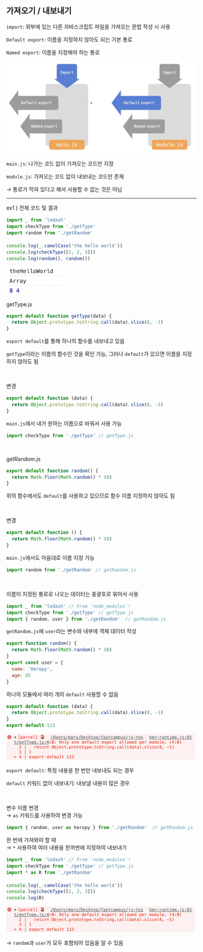 ## 가져오기 / 내보내기

`import`: 외부에 있는 다른 자바스크립트 파일을 가져오는 문법 작성 시 사용

`Default export`: 이름을 지정하지 않아도 되는 기본 통로

`Named export`: 이름을 지정해야 하는 통로

<img src = "../images/6-1-1.png" width="500px" />

`main.js`: 나가는 코드 없이 가져오는 코드만 지정

`module.js`: 가져오는 코드 없이 내보내는 코드만 존재

→ 통로가 막혀 있다고 해서 사용할 수 없는 것은 아님

---

ex1 ) 전체 코드 및 결과

```jsx
import _ from 'lodash'
import checkType from './getType'
import random from './getRandom'

console.log(_.camelCase('the hello world'))
console.log(checkType([1, 2, 3]))
console.log(random(), random())
```

<img src = "../images/6-1-2.png" width="150px" />

getType.js

```jsx
export default function getType(data) {
  return Object.prototype.toString.call(data).slice(8, -1)
}
```

`export default`를 통해 하나의 함수를 내보내고 있음

`getType`이라는 이름의 함수인 것을 확인 가능, 그러나 `default`가 있으면 이름을 지정하지 않아도 됨

<br/>

변경

```jsx
export default function (data) {
  return Object.prototype.toString.call(data).slice(8, -1)
}
```

`main.js`에서 내가 원하는 이름으로 바꿔서 사용 가능

```jsx
import checkType from './getType' // getType.js
```

<br/>

getRandom.js

```jsx
export default function random() {
  return Math.floor(Math.random() * 10)
}
```

위의 함수에서도 `default`를 사용하고 있으므로 함수 이름 지정하지 않아도 됨

<br/>

변경

```jsx
export default function () {
  return Math.floor(Math.random() * 10)
}
```

`main.js`에서도 마음대로 이름 지정 가능

```jsx
import random from './getRandom' // getRandom.js
```

<br/>

이름이 지정된 통로로 나오는 데이터는 중괄호로 묶어서 사용

```jsx
import _ from 'lodash' // From `node_modules`!
import checkType from './getType' // getType.js
import { random, user } from './getRandom'  // getRandom.js
```

`getRandom.js`에 `user`라는 변수와 내부에 객체 데이터 작성

```jsx
export function random() {
  return Math.floor(Math.random() * 10)
}
export const user = {
  name: 'Heropy',
  age: 85
}
```

하나의 모듈에서 여러 개의 `default` 사용할 수 없음

```jsx
export default function (data) {
  return Object.prototype.toString.call(data).slice(8, -1)
}
export default 123
```

<img src = "../images/6-1-3.png" width="500px" />

`export default`: 특정 내용을 한 번만 내보내도 되는 경우

`default` 키워드 없이 내보내기: 내보낼 내용이 많은 경우

<br/>

변수 이름 변경  
→ `as` 키워드를 사용하여 변경 가능

```jsx
import { random, user as heropy } from './getRandom'  // getRandom.js
```

한 번에 가져와야 할 때  
→ `*` 사용하여 여러 내용을 한꺼번에 지정하여 내보내기

```jsx
import _ from 'lodash' // From `node_modules`!
import checkType from './getType' // getType.js
import * as R from './getRandom'

console.log(_.camelCase('the hello world'))
console.log(checkType([1, 2, 3]))
console.log(R)
```

<img src = "../images/6-1-3.png" width="500px" />

→ `random`과 `user`가 모두 포함되어 있음을 알 수 있음